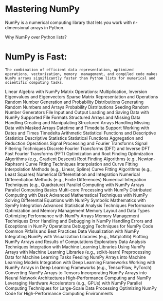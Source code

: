 # Mastering NumPy

NumPy is a numerical computing library that lets you work with n-dimensional arrays in Python.

Why NumPy over Python lists?

# NumPy is Fast:
    The combination of efficient data representation, optimized operations, vectorization, memory  management, and compiled code makes NumPy arrays significantly faster than Python lists for numerical and scientific computing tasks.




Linear Algebra with NumPy
Matrix Operations: Multiplication, Inversion
Eigenvalues and Eigenvectors
Sparse Matrix Representation and Operations
Random Number Generation and Probability Distributions
Generating Random Numbers and Arrays
Probability Distributions
Seeding Random Number Generators
File Input and Output
Loading and Saving Data with NumPy
Supported File Formats
Structured Arrays and Missing Data Handling
Creating and Manipulating Structured Arrays
Handling Missing Data with Masked Arrays
Datetime and Timedelta Support
Working with Dates and Times
Timedelta Arithmetic
Statistical Functions and Descriptive Statistics
Descriptive Statistics
Statistical Functions
Aggregation and Reduction Operations
Signal Processing and Fourier Transforms
Signal Filtering Techniques
Discrete Fourier Transforms (DFT) and Inverse DFT
Fast Fourier Transforms (FFT)
Optimization and Root Finding
Optimization Algorithms (e.g., Gradient Descent)
Root Finding Algorithms (e.g., Newton-Raphson)
Curve Fitting Techniques
Interpolation and Curve Fitting
Interpolation Methods (e.g., Linear, Spline)
Curve Fitting Algorithms (e.g., Least Squares)
Numerical Differentiation and Integration
Numerical Differentiation Methods (e.g., Finite Differences)
Numerical Integration Techniques (e.g., Quadrature)
Parallel Computing with NumPy Arrays
Parallel Computing Basics
Multi-core Processing with NumPy
Distributed Computing with Dask
Advanced Mathematical Techniques with NumPy
Solving Differential Equations with NumPy
Symbolic Mathematics with SymPy Integration
Advanced Statistical Analysis Techniques
Performance Optimization and Memory Management
Memory Layout and Data Types
Optimizing Performance with NumPy Arrays
Memory Management Techniques
Error Handling and Debugging in NumPy
Handling Errors and Exceptions in NumPy Operations
Debugging Techniques for NumPy Code
Common Pitfalls and Best Practices
Data Visualization with NumPy
Integrating NumPy with Visualization Libraries (e.g., Matplotlib)
Plotting NumPy Arrays and Results of Computations
Exploratory Data Analysis Techniques
Integration with Machine Learning Libraries
Using NumPy Arrays with Machine Learning Libraries (e.g., scikit-learn)
Preprocessing Data for Machine Learning Tasks
Feeding NumPy Arrays into Machine Learning Models
Integration with Deep Learning Frameworks
Working with NumPy Arrays in Deep Learning Frameworks (e.g., TensorFlow, PyTorch)
Converting NumPy Arrays to Tensors
Incorporating NumPy Arrays into Neural Network Architectures
High-Performance Computing and NumPy
Leveraging Hardware Accelerators (e.g., GPUs) with NumPy
Parallel Computing Techniques for Large-Scale Data Processing
Optimizing NumPy Code for High-Performance Computing Environments